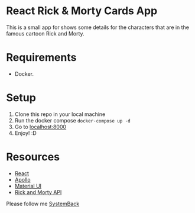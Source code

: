 React Rick & Morty Cards App
=================

This is a small app for shows some details for the characters that are in the famous cartoon Rick and Morty.

Requirements
=================
- Docker.

Setup
=================
1. Clone this repo in your local machine
2. Run the docker compose `docker-compose up -d`
3. Go to [localhost:8000](http://localhost:8000)
4. Enjoy! :D


Resources
=================

- [React](https://create-react-app.dev/docs/getting-started)
- [Apollo](https://www.apollographql.com/docs/react)
- [Material UI](https://mui.com/material-ui/getting-started/)
- [Rick and Morty API](https://studio.apollographql.com/public/rick-and-morty-a3b90u/variant/current/home)

Please follow me [SystemBack](https://github.com/SystemBack)